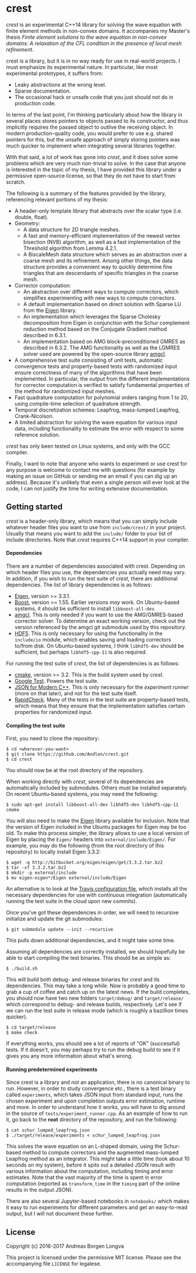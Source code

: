 # crest

*crest* is an experimental C++14 library for solving the wave equation with finite element methods in non-convex domains.
 It accompanies my Master's thesis *Finite element solutions to the wave
                                    equation in non-convex domains: A relaxation of the CFL condition in the
                                    presence of local mesh refinement*.

crest is a library, but it is in no way ready for use in real-world projects. I must emphasize its experimental nature.
In particular, like most experimental prototypes, it suffers from:

- Leaky abstractions at the wrong level.
- Sparse documentation.
- The occasional hack or unsafe code that you just should not do in production code.

In terms of the last point, I'm thinking particularly about how the library in several places stores pointers
to objects passed to its constructor, and thus implicitly requires the passed object to outlive the receiving
object. In modern production-quality code, you would prefer to use e.g. shared pointers for this,
but the unsafe approach of simply storing pointers was much quicker to implement 
when integrating several libraries together.

With that said, a lot of  work has gone into *crest*, and it does solve some problems which are
 very much non-trivial to solve. In the case that anyone is interested in the topic of
my thesis, I have provided this library under a permissive open-source license, so that they do not have
to start from scratch.

The following is a summary of the features provided by the library,
referencing relevant portions of my thesis:

- A header-only template library that abstracts over the scalar type (i.e. double,
float).
- Geometry:
    - A data structure for 2D triangle meshes.
    - A fast and memory-efficient implementation of the newest vertex bisection
(NVB) algorithm, as well as a fast implementation of the Threshold algorithm
from Lemma 4.2.1.
    - A BiscaleMesh data structure which serves as an abstraction over a coarse mesh and its refinement.
    Among other things, the data structure provides a
convenient way to quickly determine fine triangles that are descendants
of specific triangles in the coarse mesh.
- Corrector computation:
    - An abstraction over different ways to compute correctors, which simplifies
experimenting with new ways to compute correctors.
    - A default implementation based on direct solution with Sparse LU from the
[Eigen](http://eigen.tuxfamily.org/) library.
    - An implementation which leverages the Sparse Cholesky decomposition from
Eigen in conjunction with the Schur complement reduction method based
on the Conjugate Gradient method described in 6.3.1.
    - An implementation based on AMG block-preconditioned GMRES as described in 6.3.2. The AMG functionality
    as well as the LGMRES solver used are powered by the open-source library
    [amgcl](https://github.com/ddemidov/amgcl).
- A comprehensive test suite consisting of unit tests, automatic convergence tests
and property-based tests with randomized input ensure correctness of many of
the algorithms that have been implemented. In particular, the output from the
different implementations for corrector computation is verified to satisfy fundamental properties of the method for randomized input meshes.
- Fast quadrature computation for polynomial orders ranging from 1 to 20,
using compile-time selection of quadrature strength.
- Temporal discretization schemes: Leapfrog, mass-lumped Leapfrog, Crank-Nicolson.
- A limited abstraction for solving the wave equation for various input data,
including functionality to estimate the error with respect to some reference solution.

*crest* has only been tested on Linux systems, and only with the GCC compiler.

Finally, I want to note that anyone who wants to experiment or use crest for any purpose is welcome to
contact me with questions (for example by making an issue on GitHub or sending me an email if you can dig up an address).
Because it's unlikely that even a single person will ever look at the code,
I can not justify the time for writing extensive documentation.


## Getting started

*crest* is a header-only library, which means that you can simply include whatever header files
you want to use from `include/crest/` in your project. Usually that means you want to add the `include/`
folder to your list of include directories. Note that *crest* requires C++14 support in your compiler.

#### Dependencies

There are a number of dependencies associated with crest. Depending on which header files you use,
the dependencies you actually need may vary. In addition, if you wish to run the test suite of *crest*,
there are additional dependencies. The list of library dependencies is as follows:

- [Eigen](http://eigen.tuxfamily.org/), version >= 3.3.1.
- [Boost](http://www.boost.org/), version >= 1.55. Earlier versions *may* work. On Ubuntu-based systems,
   it should be sufficient to install `libboost-all-dev`.
- [amgcl](https://github.com/ddemidov/amgcl). This is only needed if you want to use the
   AMG/GMRES-based corrector solver. To determine an exact working version,
   check out the version referenced by the amgcl git submodule used by this repository.
- [HDF5](https://support.hdfgroup.org/HDF5). This is only necessary for using the functionality in the
   `include/io` module, which enables saving and loading correctors to/from disk. On Ubuntu-based systems,
   I think `libhdf5-dev` should be sufficient, but perhaps `libhdf5-cpp-11` is also required.

For running the test suite of *crest*, the list of dependencies is as follows:

- [cmake](https://cmake.org/), version >= 3.2. This is the build system used by *crest*.
- [Google Test](https://github.com/google/googletest). Powers the test suite.
- [JSON for Modern C++](https://github.com/nlohmann/json). This is only necessary for the
  *experiment runner* (more on that later), and not for the test suite itself.
- [RapidCheck](https://github.com/emil-e/rapidcheck). Many of the tests in the test suite are property-based tests,
   which means that they ensure that the implementation satisfies certain properties for randomized input.
   
#### Compiling the test suite

First, you need to clone the repository:

```
$ cd <wherever-you-want>
$ git clone https://github.com/Andlon/crest.git
$ cd crest
```

You should now be at the root directory of the repository.

When working directly with *crest*, several of its dependencies are automatically included by submodules. Others
must be installed separately. On recent Ubuntu-based systems, you may need the following:

```
$ sudo apt-get install libboost-all-dev libhdf5-dev libhdf5-cpp-11 cmake
```

You will also need to make the [Eigen](http://eigen.tuxfamily.org/) library available for inclusion. Note that the
version of Eigen included in the Ubuntu packages for Eigen may be too old. To make this process simpler,
the library allows to use a local version of Eigen by placing the `Eigen/` headers into `external/include/Eigen/`.
For example, you may do the following (from the root directory of this repository) to locally install Eigen 3.3.2:

```
$ wget -q http://bitbucket.org/eigen/eigen/get/3.3.2.tar.bz2
$ tar -xf 3.3.2.tar.bz2
$ mkdir -p external/include
$ mv eigen-eigen*/Eigen external/include/Eigen
```

An alternative is to look at the [Travis configuration file](./.travis.yml), which installs all the necessary dependencies
for use with continuous integration (automatically running the test suite in the cloud upon new commits).

Once you've got these dependencies in order, we will need to recursive initialize and update the git submodules:

```
$ git submodule update --init --recursive
```

This pulls down additional dependencies, and it might take some time.

Assuming all dependencies are correctly installed, we should hopefully be able to start compiling
the test binaries. This should be as simple as:

```
$ ./build.sh
```

This will build both debug- and release binaries for *crest* and its dependencies. This may take a long while.
Now is probably a good time to grab a cup of coffee and catch up on the latest news. If the build completes,
you should now have two new folders `target/debug/` and `target/release/` which correspond to debug- and
release builds, respectively. Let's see if we can run the test suite in release mode
(which is roughly a bazillion times quicker).

```
$ cd target/release
$ make check
```

If everything works, you should see a lot of reports of "OK" (successful) tests. If it doesn't,
you may perhaps try to run the debug build to see if it gives you any more information about what's wrong.


#### Running predetermined experiments

Since crest is a library and not an application, there is no canonical binary to run. However, in order to
study convergence etc., there is a test binary called `experiments`, which takes JSON input from standard input,
runs the chosen experiment and upon completion outputs error estimation, runtime and more. In order to understand
how it works, you will have to dig around in the source of `tests/experiment_runner.cpp`. As an example
of how to run it, go back to the **root** directory of the repository, and run the following:

```
$ cat schur_lumped_leapfrog.json
$ ./target/release/experiments < schur_lumped_leapfrog.json
```

This solves the wave equation on an L-shaped domain, using the Schur-based method to compute correctors
and the augmented mass-lumped Leapfrog method as an integrator. This might take a little time (took about 10 seconds on my system), before it spits out
a detailed JSON result with various information about the computation, including timing and
error estimates. Note that the vast majority of the time is spent in error computation
(reported as `transform_time` in the `timing` part of the online results in the output JSON).

There are also several Jupyter-based notebooks in `notebooks/` which makes it easy to run experiments for different
parameters and get an easy-to-read output, but I will not document these further.

## License

Copyright (c) 2016-2017 Andreas Borgen Longva

This project is licensed under the permissive MIT license. Please see the accompanying file `LICENSE` for legalese.
